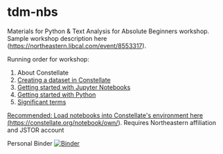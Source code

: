 # tdm-nbs

Materials for Python & Text Analysis for Absolute Beginners workshop. Sample workshop description here (https://northeastern.libcal.com/event/8553317).

Running order for workshop:

1. About Constellate <a href=https://github.com/jasf-/tdm-nbs/blob/master/1.AboutConstellate.ipynb>
2. Creating a dataset in Constellate
3. Getting started with Jupyter Notebooks
4. Getting started with Python
5. Significant terms

Recommended: Load notebooks into Constellate's environment here (https://constellate.org/notebook/own/). Requires Northeastern affiliation and JSTOR account

Personal Binder [![Binder](https://mybinder.org/badge_logo.svg)](https://mybinder.org/v2/gh/jasf-/tdm-nbs/master)
